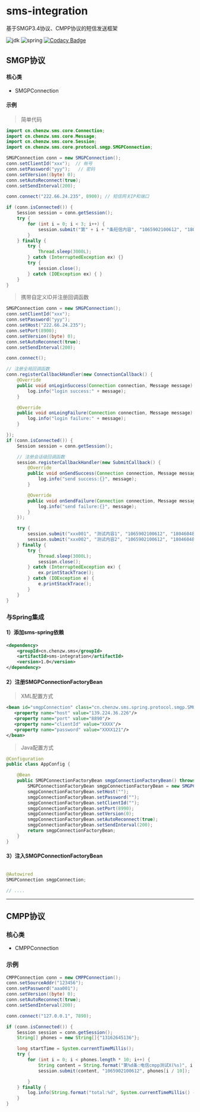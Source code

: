 # sms-integration
基于SMGP3.4协议、CMPP协议的短信发送框架

![jdk](https://img.shields.io/badge/jdk-1.6-brightgreen.svg)
![spring](https://img.shields.io/badge/spring-4.3.22.RELEASE-brightgreen.svg)
[![Codacy Badge](https://api.codacy.com/project/badge/Grade/fbaa198ef0ed46409d93384dfbb6643b)](https://www.codacy.com/manual/otary/sms-integration?utm_source=github.com&amp;utm_medium=referral&amp;utm_content=otary/sms-integration&amp;utm_campaign=Badge_Grade)


## SMGP协议

#### 核心类

- SMGPConnection

#### 示例

>  简单代码
``` java
import cn.chenzw.sms.core.Connection;
import cn.chenzw.sms.core.Message;
import cn.chenzw.sms.core.Session;
import cn.chenzw.sms.core.protocol.smgp.SMGPConnection;

SMGPConnection conn = new SMGPConnection();
conn.setClientId("xxx");  // 帐号
conn.setPassword("yyy");   // 密码
conn.setVersion((byte) 0);
conn.setAutoReconnect(true);
conn.setSendInterval(200);

conn.connect("222.66.24.235", 8900); // 短信网关IP和端口

if (conn.isConnected()) {
    Session session = conn.getSession();
    try {
        for (int i = 0; i < 3; i++) {
            session.submit("第" + i + "条短信内容", "1065902100612", "18046048466");
        }
    } finally {
        try {
            Thread.sleep(3000L);
        } catch (InterruptedException ex) {}
        try {
            session.close();
        } catch (IOException ex) { }
    }
}
```

> 携带自定义ID并注册回调函数
``` java
SMGPConnection conn = new SMGPConnection();
conn.setClientId("xxx");
conn.setPassword("yyy");
conn.setHost("222.66.24.235");
conn.setPort(8900);
conn.setVersion((byte) 0);
conn.setAutoReconnect(true);
conn.setSendInterval(200);

conn.connect();

// 注册全局回调函数
conn.registerCallbackHandler(new ConnectionCallback() {
    @Override
    public void onLoginSuccess(Connection connection, Message message) {
        log.info("login success:" + message);
    }

    @Override
    public void onLoingFailure(Connection connection, Message message) {
        log.info("login failure:" + message);
    }

});
if (conn.isConnected()) {
    Session session = conn.getSession();

    // 注册会话级回调函数
    session.registerCallbackHandler(new SubmitCallback() {
        @Override
        public void onSendSuccess(Connection connection, Message message) {
            log.info("send success:{}", message);
        }

        @Override
        public void onSendFailure(Connection connection, Message message) {
            log.info("send failure:{}", message);
        }
    });

    try {
        session.submit("xxx001", "测试内容1", "1065902100612", "18046048466");
        session.submit("xxx002", "测试内容2", "1065902100612", "18046048466");
    } finally {
        try {
            Thread.sleep(3000L);
            session.close();
        } catch (InterruptedException ex) {
            ex.printStackTrace();
        } catch (IOException e) {
            e.printStackTrace();
        }
    }
}

```

### 与Spring集成

#### 1）添加sms-spring依赖
```` xml
<dependency>
	<groupId>cn.chenzw.sms</groupId>
    <artifactId>sms-integration</artifactId>
    <version>1.0</version>
</dependency>
````
#### 2）注册SMGPConnectionFactoryBean

> XML配置方式

``` xml
<bean id="smgpConnection" class="cn.chenzw.sms.spring.protocol.smgp.SMGPConnectionFactoryBean">
   <property name="host" value="139.224.36.226"/>
   <property name="port" value="8890"/>
   <property name="clientId" value="XXXX"/>
   <property name="password" value="XXXX121"/>
</bean>
```

> Java配置方式

``` java
@Configuration
public class AppConfig {

    @Bean
    public SMGPConnectionFactoryBean smgpConnectionFactoryBean() throws Exception {
        SMGPConnectionFactoryBean smgpConnectionFactoryBean = new SMGPConnectionFactoryBean();
        smgpConnectionFactoryBean.setHost("");
        smgpConnectionFactoryBean.setPassword("");
        smgpConnectionFactoryBean.setClientId("");
        smgpConnectionFactoryBean.setPort(8990);
        smgpConnectionFactoryBean.setVersion(0);
        smgpConnectionFactoryBean.setAutoReconnect(true);
        smgpConnectionFactoryBean.setSendInterval(200);
        return smgpConnectionFactoryBean;
    }
}
```

#### 3）注入SMGPConnectionFactoryBean
```` java

@Autowired
SMGPConnection smgpConnection;

// ....

````

------

## CMPP协议


### 核心类

- CMPPConnection


### 示例

``` java
CMPPConnection conn = new CMPPConnection();
conn.setSourceAddr("123456");
conn.setPassword("aaa001");
conn.setVersion((byte) 0);
conn.setAutoReconnect(true);
conn.setSendInterval(200);

conn.connect("127.0.0.1", 7890);

if (conn.isConnected()) {
    Session session = conn.getSession();
    String[] phones = new String[]{"13162645136"};

    long startTime = System.currentTimeMillis();
    try {
        for (int i = 0; i < phones.length * 10; i++) {
            String content = String.format("第%d条:电信cmpp测试X(%s)", i + 1, format.format(new Date()));
            session.submit(content, "1065902100612", phones[i / 10]);

        }
    } finally {
        log.info(String.format("total:%d", System.currentTimeMillis() - startTime));
    }
}
```

